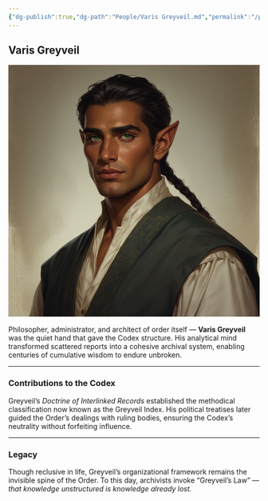 ```yaml
---
{"dg-publish":true,"dg-path":"People/Varis Greyveil.md","permalink":"/people/varis-greyveil/","tags":["NPC","guild"],"dgShowFileTree":true}
---
```


## **Varis Greyveil**

![Varis Greyveil.jpg](/img/user/_assets/WestMarchesStyle/NPC%20Portraits/Varis%20Greyveil.jpg)

Philosopher, administrator, and architect of order itself — **Varis Greyveil** was the quiet hand that gave the Codex structure. His analytical mind transformed scattered reports into a cohesive archival system, enabling centuries of cumulative wisdom to endure unbroken.

---

### Contributions to the Codex

Greyveil’s _Doctrine of Interlinked Records_ established the methodical classification now known as the Greyveil Index. His political treatises later guided the Order’s dealings with ruling bodies, ensuring the Codex’s neutrality without forfeiting influence.

---

### Legacy

Though reclusive in life, Greyveil’s organizational framework remains the invisible spine of the Order. To this day, archivists invoke “Greyveil’s Law” — _that knowledge unstructured is knowledge already lost._
